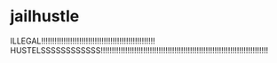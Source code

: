 # jailhustle
ILLEGAL!!!!!!!!!!!!!!!!!!!!!!!!!!!!!!!!!!!!!!!!!!!!!!!!!!! HUSTELSSSSSSSSSSSS!!!!!!!!!!!!!!!!!!!!!!!!!!!!!!!!!!!!!!!!!!!!!!!!!!!!!!!!!!!!!!!!!!!!!!!!!!!
